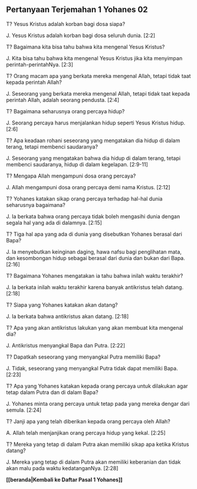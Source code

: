 ﻿## Pertanyaan Terjemahan 1 Yohanes 02 ##

T? Yesus Kristus adalah korban bagi dosa siapa?

J. Yesus Kristus adalah korban bagi dosa seluruh dunia. [2:2]

T? Bagaimana kita bisa tahu bahwa kita mengenal Yesus Kristus?

J. Kita bisa tahu bahwa kita mengenal Yesus Kristus jika kita menyimpan perintah-perintahNya. [2:3]

T? Orang macam apa yang berkata mereka mengenal Allah, tetapi tidak taat kepada perintah Allah?

J. Seseorang yang berkata mereka mengenal Allah, tetapi tidak taat kepada perintah Allah, adalah seorang pendusta. [2:4]

T? Bagaimana seharusnya orang percaya hidup?

J. Seorang percaya harus menjalankan hidup seperti Yesus Kristus hidup. [2:6]

T? Apa keadaan rohani seseorang yang mengatakan dia hidup di dalam terang, tetapi membenci saudaranya?

J. Seseorang yang mengatakan bahwa dia hidup di dalam terang, tetapi membenci saudaranya, hidup di dalam kegelapan. [2:9-11]

T? Mengapa Allah mengampuni dosa orang percaya?

J. Allah mengampuni dosa orang percaya demi nama Kristus. [2:12]

T? Yohanes katakan sikap orang percaya terhadap hal-hal dunia seharusnya bagaimana?

J. Ia berkata bahwa orang percaya tidak boleh mengasihi dunia dengan segala hal yang ada di dalamnya. [2:15]

T? Tiga hal apa yang ada di dunia yang disebutkan Yohanes berasal dari Bapa?

J. Ia menyebutkan keinginan daging, hawa nafsu bagi penglihatan mata, dan kesombongan hidup sebagai berasal dari dunia dan bukan dari Bapa. [2:16]

T? Bagaimana Yohanes mengatakan ia tahu bahwa inilah waktu terakhir?

J. Ia berkata inilah waktu terakhir karena banyak antikristus telah datang. [2:18]

T? Siapa yang Yohanes katakan akan datang?

J. Ia berkata bahwa antikristus akan datang. [2:18]

T? Apa yang akan antikristus lakukan yang akan membuat kita mengenal dia?

J. Antikristus menyangkal Bapa dan Putra. [2:22]

T? Dapatkah seseorang yang menyangkal Putra memiliki Bapa?

J. Tidak, seseorang yang menyangkal Putra tidak dapat memiliki Bapa. [2:23]

T? Apa yang Yohanes katakan kepada orang percaya untuk dilakukan agar tetap dalam Putra dan di dalam Bapa?

J. Yohanes minta orang percaya untuk tetap pada yang mereka dengar dari semula. [2:24]

T? Janji apa yang telah diberikan kepada orang percaya oleh Allah?

A. Allah telah menjanjikan orang percaya hidup yang kekal. [2:25]

T? Mereka yang tetap di dalam Putra akan memiliki sikap apa ketika Kristus datang?

J. Mereka yang tetap di dalam Putra akan memiliki keberanian dan tidak akan malu pada waktu kedatanganNya. [2:28]

__[[beranda|Kembali ke Daftar Pasal 1 Yohanes]]__

